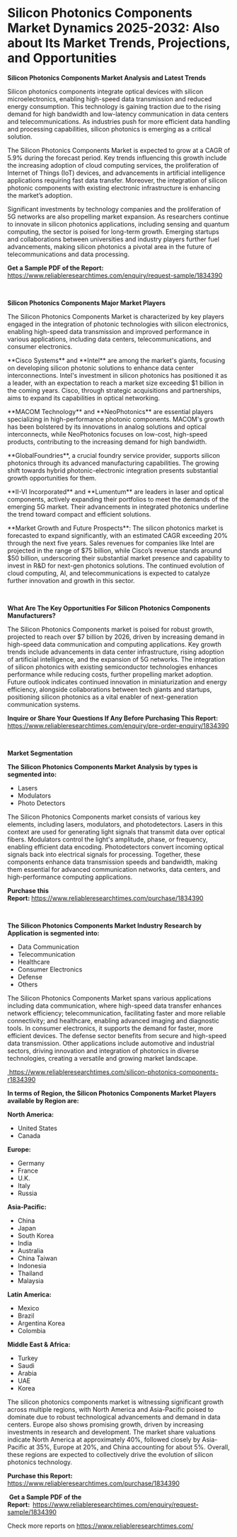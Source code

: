 <p><h1>Silicon Photonics Components Market Dynamics 2025-2032: Also about Its Market Trends, Projections, and Opportunities</h1></p><p><strong>Silicon Photonics Components Market Analysis and Latest Trends</strong></p>
<p><p>Silicon photonics components integrate optical devices with silicon microelectronics, enabling high-speed data transmission and reduced energy consumption. This technology is gaining traction due to the rising demand for high bandwidth and low-latency communication in data centers and telecommunications. As industries push for more efficient data handling and processing capabilities, silicon photonics is emerging as a critical solution.</p><p>The Silicon Photonics Components Market is expected to grow at a CAGR of 5.9% during the forecast period. Key trends influencing this growth include the increasing adoption of cloud computing services, the proliferation of Internet of Things (IoT) devices, and advancements in artificial intelligence applications requiring fast data transfer. Moreover, the integration of silicon photonic components with existing electronic infrastructure is enhancing the market’s adoption.</p><p>Significant investments by technology companies and the proliferation of 5G networks are also propelling market expansion. As researchers continue to innovate in silicon photonics applications, including sensing and quantum computing, the sector is poised for long-term growth. Emerging startups and collaborations between universities and industry players further fuel advancements, making silicon photonics a pivotal area in the future of telecommunications and data processing.</p></p>
<p><strong>Get a Sample PDF of the Report:&nbsp;</strong> <a href="https://www.reliableresearchtimes.com/enquiry/request-sample/1834390?utm_campaign=3005&utm_medium=2&utm_source=Github&utm_content=ia&utm_term=06042025&utm_id=silicon-photonics-components">https://www.reliableresearchtimes.com/enquiry/request-sample/1834390</a></p>
<p>&nbsp;</p>
<p><strong>Silicon Photonics Components Major Market Players</strong></p>
<p><p>The Silicon Photonics Components Market is characterized by key players engaged in the integration of photonic technologies with silicon electronics, enabling high-speed data transmission and improved performance in various applications, including data centers, telecommunications, and consumer electronics.</p><p>**Cisco Systems** and **Intel** are among the market's giants, focusing on developing silicon photonic solutions to enhance data center interconnections. Intel's investment in silicon photonics has positioned it as a leader, with an expectation to reach a market size exceeding $1 billion in the coming years. Cisco, through strategic acquisitions and partnerships, aims to expand its capabilities in optical networking.</p><p>**MACOM Technology** and **NeoPhotonics** are essential players specializing in high-performance photonic components. MACOM's growth has been bolstered by its innovations in analog solutions and optical interconnects, while NeoPhotonics focuses on low-cost, high-speed products, contributing to the increasing demand for high bandwidth.</p><p>**GlobalFoundries**, a crucial foundry service provider, supports silicon photonics through its advanced manufacturing capabilities. The growing shift towards hybrid photonic-electronic integration presents substantial growth opportunities for them.</p><p>**II-VI Incorporated** and **Lumentum** are leaders in laser and optical components, actively expanding their portfolios to meet the demands of the emerging 5G market. Their advancements in integrated photonics underline the trend toward compact and efficient solutions.</p><p>**Market Growth and Future Prospects**: The silicon photonics market is forecasted to expand significantly, with an estimated CAGR exceeding 20% through the next five years. Sales revenues for companies like Intel are projected in the range of $75 billion, while Cisco’s revenue stands around $50 billion, underscoring their substantial market presence and capability to invest in R&D for next-gen photonics solutions. The continued evolution of cloud computing, AI, and telecommunications is expected to catalyze further innovation and growth in this sector.</p></p>
<p>&nbsp;</p>
<p><strong>What Are The Key Opportunities For Silicon Photonics Components Manufacturers?</strong></p>
<p><p>The Silicon Photonics Components market is poised for robust growth, projected to reach over $7 billion by 2026, driven by increasing demand in high-speed data communication and computing applications. Key growth trends include advancements in data center infrastructure, rising adoption of artificial intelligence, and the expansion of 5G networks. The integration of silicon photonics with existing semiconductor technologies enhances performance while reducing costs, further propelling market adoption. Future outlook indicates continued innovation in miniaturization and energy efficiency, alongside collaborations between tech giants and startups, positioning silicon photonics as a vital enabler of next-generation communication systems.</p></p>
<p><strong>Inquire or Share Your Questions If Any Before Purchasing This Report:</strong> <a href="https://www.reliableresearchtimes.com/enquiry/pre-order-enquiry/1834390?utm_campaign=3005&utm_medium=2&utm_source=Github&utm_content=ia&utm_term=06042025&utm_id=silicon-photonics-components">https://www.reliableresearchtimes.com/enquiry/pre-order-enquiry/1834390</a></p>
<p>&nbsp;</p>
<p><strong>Market Segmentation</strong></p>
<p><strong>The Silicon Photonics Components Market Analysis by types is segmented into:</strong></p>
<p><ul><li>Lasers</li><li>Modulators</li><li>Photo Detectors</li></ul></p>
<p><p>The Silicon Photonics Components market consists of various key elements, including lasers, modulators, and photodetectors. Lasers in this context are used for generating light signals that transmit data over optical fibers. Modulators control the light's amplitude, phase, or frequency, enabling efficient data encoding. Photodetectors convert incoming optical signals back into electrical signals for processing. Together, these components enhance data transmission speeds and bandwidth, making them essential for advanced communication networks, data centers, and high-performance computing applications.</p></p>
<p><strong>Purchase this Report:&nbsp;</strong><a href="https://www.reliableresearchtimes.com/purchase/1834390?utm_campaign=3005&utm_medium=2&utm_source=Github&utm_content=ia&utm_term=06042025&utm_id=silicon-photonics-components">https://www.reliableresearchtimes.com/purchase/1834390</a></p>
<p>&nbsp;</p>
<p><strong>The Silicon Photonics Components Market Industry Research by Application is segmented into:</strong></p>
<p><ul><li>Data Communication</li><li>Telecommunication</li><li>Healthcare</li><li>Consumer Electronics</li><li>Defense</li><li>Others</li></ul></p>
<p><p>The Silicon Photonics Components Market spans various applications including data communication, where high-speed data transfer enhances network efficiency; telecommunication, facilitating faster and more reliable connectivity; and healthcare, enabling advanced imaging and diagnostic tools. In consumer electronics, it supports the demand for faster, more efficient devices. The defense sector benefits from secure and high-speed data transmission. Other applications include automotive and industrial sectors, driving innovation and integration of photonics in diverse technologies, creating a versatile and growing market landscape.</p></p>
<p><a href="https://www.reliableresearchtimes.com/silicon-photonics-components-r1834390?utm_campaign=3005&utm_medium=2&utm_source=Github&utm_content=ia&utm_term=06042025&utm_id=silicon-photonics-components">&nbsp;https://www.reliableresearchtimes.com/silicon-photonics-components-r1834390</a></p>
<p><strong>In terms of Region, the Silicon Photonics Components Market Players available by Region are:</strong></p>
<p>
    <p> <strong> North America: </strong>
        <ul>
            <li>United States</li>
            <li>Canada</li>
        </ul>
        </p> 
    <p> <strong> Europe: </strong>
        <ul>
            <li>Germany</li>
            <li>France</li>
            <li>U.K.</li>
            <li>Italy</li>
            <li>Russia</li>
        </ul>
        </p> 
    <p> <strong> Asia-Pacific: </strong>
        <ul>
            <li>China</li>
            <li>Japan</li>
            <li>South Korea</li>
            <li>India</li>
            <li>Australia</li>
            <li>China Taiwan</li>
            <li>Indonesia</li>
            <li>Thailand</li>
            <li>Malaysia</li>
        </ul>
        </p> 
    <p> <strong> Latin America: </strong>
        <ul>
            <li>Mexico</li>
            <li>Brazil</li>
            <li>Argentina Korea</li>
            <li>Colombia</li>
        </ul>
        </p> 
    <p> <strong> Middle East & Africa: </strong>
        <ul>
            <li>Turkey</li>
            <li>Saudi</li>
            <li>Arabia</li>
            <li>UAE</li>
            <li>Korea</li>
        </ul>
    </p>
    </p>
<p><p>The silicon photonics components market is witnessing significant growth across multiple regions, with North America and Asia-Pacific poised to dominate due to robust technological advancements and demand in data centers. Europe also shows promising growth, driven by increasing investments in research and development. The market share valuations indicate North America at approximately 40%, followed closely by Asia-Pacific at 35%, Europe at 20%, and China accounting for about 5%. Overall, these regions are expected to collectively drive the evolution of silicon photonics technology.</p></p>
<p><strong>Purchase this Report: </strong><a href="https://www.reliableresearchtimes.com/purchase/1834390?utm_campaign=3005&utm_medium=2&utm_source=Github&utm_content=ia&utm_term=06042025&utm_id=silicon-photonics-components">https://www.reliableresearchtimes.com/purchase/1834390</a></p>
<p>&nbsp;<strong>Get a Sample PDF of the Report:&nbsp;&nbsp;</strong><a href="https://www.reliableresearchtimes.com/enquiry/request-sample/1834390?utm_campaign=3005&utm_medium=2&utm_source=Github&utm_content=ia&utm_term=06042025&utm_id=silicon-photonics-components">https://www.reliableresearchtimes.com/enquiry/request-sample/1834390</a></p>
<p><strong></strong></p>
<p>Check more reports on <a href="https://www.reliableresearchtimes.com/?utm_campaign=3005&utm_medium=2&utm_source=Github&utm_content=ia&utm_term=06042025&utm_id=silicon-photonics-components">https://www.reliableresearchtimes.com/</a></p>